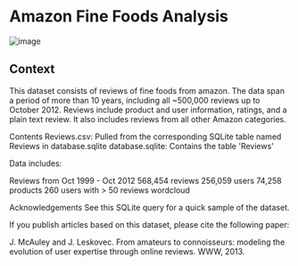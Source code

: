 # Amazon Fine Foods Analysis 

![image](https://miro.medium.com/max/1024/1*e6q-XsCysAkhsysVXwCqOw.jpeg)

## Context
This dataset consists of reviews of fine foods from amazon. The data span a period of more than 10 years, including all ~500,000 reviews up to October 2012. Reviews include product and user information, ratings, and a plain text review. It also includes reviews from all other Amazon categories.

Contents
Reviews.csv: Pulled from the corresponding SQLite table named Reviews in database.sqlite
database.sqlite: Contains the table 'Reviews'

Data includes:

Reviews from Oct 1999 - Oct 2012
568,454 reviews
256,059 users
74,258 products
260 users with > 50 reviews
wordcloud

Acknowledgements
See this SQLite query for a quick sample of the dataset.

If you publish articles based on this dataset, please cite the following paper:

J. McAuley and J. Leskovec. From amateurs to connoisseurs: modeling the evolution of user expertise through online reviews. WWW, 2013.
